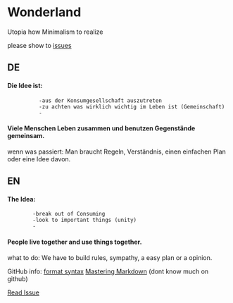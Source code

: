 # Wonderland
Utopia how Minimalism to realize

please show to [issues](https://github.com/Nils6852/Wonderland/issues/1#issue-818223414)
## DE

#### Die Idee ist: 
              -aus der Konsumgesellschaft auszutreten
              -zu achten was wirklich wichtig im Leben ist (Gemeinschaft)
              -

#### Viele Menschen Leben zusammen und benutzen Gegenstände gemeinsam.
  wenn was passiert:
  Man braucht Regeln, Verständnis, einen einfachen Plan oder eine Idee davon.
  





## EN

#### The Idea:
            -break out of Consuming
            -look to important things (unity)
            -
#### People live together and use things together.
  what to do:
  We have to build rules, sympathy, a easy plan or a opinion.


GitHub info:  [format syntax](https://docs.github.com/en/github/writing-on-github/basic-writing-and-formatting-syntax) 
              [Mastering Markdown](https://guides.github.com/features/mastering-markdown/) 
              (dont know much on github)

[Read Issue](https://github.com/Nils6852/Wonderland/issues/1#issue-818223414)

